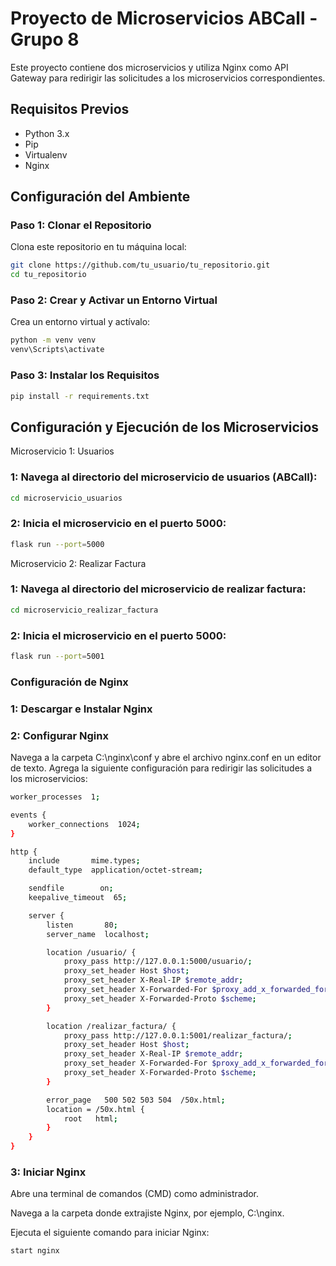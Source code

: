 # Proyecto de Microservicios ABCall - Grupo 8

Este proyecto contiene dos microservicios y utiliza Nginx como API Gateway para redirigir las solicitudes a los microservicios correspondientes.

## Requisitos Previos

- Python 3.x
- Pip
- Virtualenv
- Nginx

## Configuración del Ambiente

### Paso 1: Clonar el Repositorio

Clona este repositorio en tu máquina local:

```sh
git clone https://github.com/tu_usuario/tu_repositorio.git
cd tu_repositorio
```

### Paso 2: Crear y Activar un Entorno Virtual

Crea un entorno virtual y actívalo:

```sh
python -m venv venv
venv\Scripts\activate
```
### Paso 3: Instalar los Requisitos

```sh
pip install -r requirements.txt
```

## Configuración y Ejecución de los Microservicios

Microservicio 1: Usuarios

### 1: Navega al directorio del microservicio de usuarios (ABCall):

```sh
cd microservicio_usuarios
```

### 2: Inicia el microservicio en el puerto 5000:

```sh
flask run --port=5000
```
Microservicio 2: Realizar Factura

### 1: Navega al directorio del microservicio de realizar factura:

```sh
cd microservicio_realizar_factura
```

### 2: Inicia el microservicio en el puerto 5000:

```sh
flask run --port=5001
```
### Configuración de Nginx

### 1: Descargar e Instalar Nginx

### 2: Configurar Nginx

Navega a la carpeta C:\nginx\conf y abre el archivo nginx.conf en un editor de texto.
Agrega la siguiente configuración para redirigir las solicitudes a los microservicios:

```sh
worker_processes  1;

events {
    worker_connections  1024;
}

http {
    include       mime.types;
    default_type  application/octet-stream;

    sendfile        on;
    keepalive_timeout  65;

    server {
        listen       80;
        server_name  localhost;

        location /usuario/ {
            proxy_pass http://127.0.0.1:5000/usuario/;
            proxy_set_header Host $host;
            proxy_set_header X-Real-IP $remote_addr;
            proxy_set_header X-Forwarded-For $proxy_add_x_forwarded_for;
            proxy_set_header X-Forwarded-Proto $scheme;
        }

        location /realizar_factura/ {
            proxy_pass http://127.0.0.1:5001/realizar_factura/;
            proxy_set_header Host $host;
            proxy_set_header X-Real-IP $remote_addr;
            proxy_set_header X-Forwarded-For $proxy_add_x_forwarded_for;
            proxy_set_header X-Forwarded-Proto $scheme;
        }

        error_page   500 502 503 504  /50x.html;
        location = /50x.html {
            root   html;
        }
    }
}
```

### 3: Iniciar Nginx

Abre una terminal de comandos (CMD) como administrador.

Navega a la carpeta donde extrajiste Nginx, por ejemplo, C:\nginx.

Ejecuta el siguiente comando para iniciar Nginx:

```sh
start nginx
```